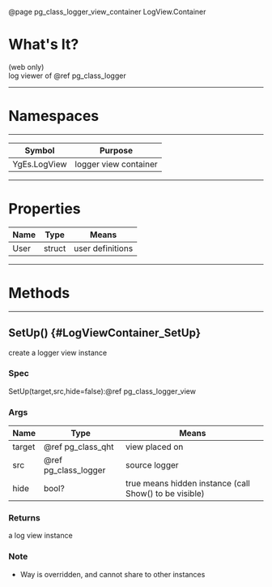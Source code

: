 ﻿@page pg_class_logger_view_container LogView.Container

# What's It?

(web only)  
log viewer of @ref pg_class_logger

-----
# Namespaces

-----
| Symbol | Purpose |
|--------|---------|
| YgEs.LogView | logger view container |

-----
# Properties

| Name | Type | Means |
|------|------|-------|
| User | struct | user definitions |

-----
# Methods

-----
## SetUp() {#LogViewContainer_SetUp}

create a logger view instance

### Spec

SetUp(target,src,hide=false):@ref pg_class_logger_view

### Args

| Name | Type | Means |
|------|------|-------|
| target | @ref pg_class_qht | view placed on |
| src | @ref pg_class_logger | source logger |
| hide | bool? | true means hidden instance (call Show() to be visible) |

### Returns

a log view instance

### Note

- Way is overridden, and cannot share to other instances

